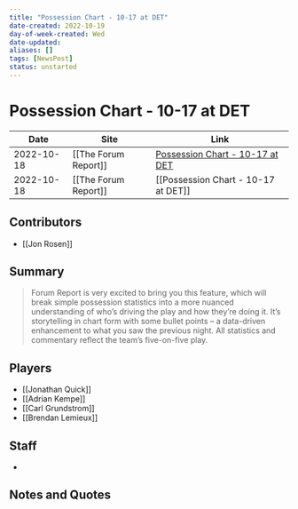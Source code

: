 ```yaml
---
title: "Possession Chart - 10-17 at DET"
date-created: 2022-10-19
day-of-week-created: Wed
date-updated: 
aliases: []
tags: [NewsPost]
status: unstarted
---
```


# Possession Chart - 10-17 at DET

| Date       | Site                 | Link                                                                                      |
| ---------- | -------------------- | ----------------------------------------------------------------------------------------- |
| 2022-10-18 | [[The Forum Report]] | [Possession Chart - 10-17 at DET](https://theforumreport.com/possession-chart-10-17-det/) |
| 2022-10-18 | [[The Forum Report]] | [[Possession Chart - 10-17 at DET]]                                                       |

## Contributors
- [[Jon Rosen]]


## Summary
> Forum Report is very excited to bring you this feature, which will break simple possession statistics into a more nuanced understanding of who’s driving the play and how they’re doing it. It’s storytelling in chart form with some bullet points – a data-driven enhancement to what you saw the previous night. All statistics and commentary reflect the team’s five-on-five play.


## Players
- [[Jonathan Quick]]
- [[Adrian Kempe]]
- [[Carl Grundstrom]]
- [[Brendan Lemieux]]


## Staff
- 


## Notes and Quotes
> 

